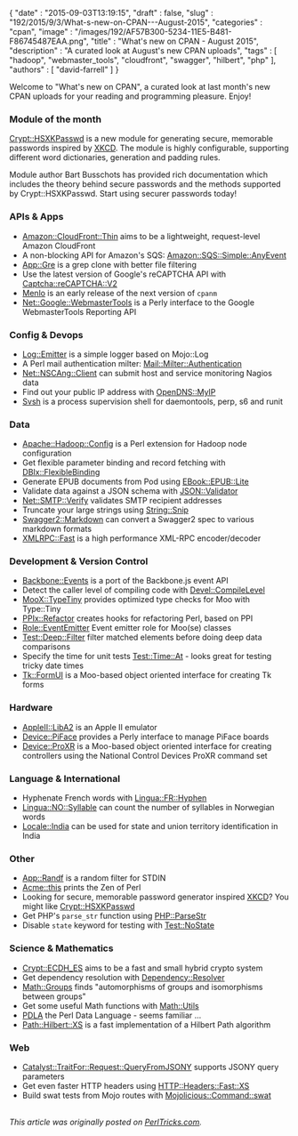 {
   "date" : "2015-09-03T13:19:15",
   "draft" : false,
   "slug" : "192/2015/9/3/What-s-new-on-CPAN---August-2015",
   "categories" : "cpan",
   "image" : "/images/192/AF57B300-5234-11E5-B481-F86745487EAA.png",
   "title" : "What's new on CPAN - August 2015",
   "description" : "A curated look at August's new CPAN uploads",
   "tags" : [
      "hadoop",
      "webmaster_tools",
      "cloudfront",
      "swagger",
      "hilbert",
      "php"
   ],
   "authors" : [
      "david-farrell"
   ]
}


Welcome to "What's new on CPAN", a curated look at last month's new CPAN uploads for your reading and programming pleasure. Enjoy!

### Module of the month

[Crypt::HSXKPasswd](https://metacpan.org/pod/Crypt::HSXKPasswd) is a new module for generating secure, memorable passwords inspired by [XKCD](https://xkcd.com/936/). The module is highly configurable, supporting different word dictionaries, generation and padding rules.

Module author Bart Busschots has provided rich documentation which includes the theory behind secure passwords and the methods supported by Crypt::HSXKPasswd. Start using securer passwords today!

### APIs & Apps

-   [Amazon::CloudFront::Thin](https://metacpan.org/pod/Amazon::CloudFront::Thin) aims to be a lightweight, request-level Amazon CloudFront
-   A non-blocking API for Amazon's SQS: [Amazon::SQS::Simple::AnyEvent](https://metacpan.org/pod/Amazon::SQS::Simple::AnyEvent)
-   [App::Gre](https://metacpan.org/pod/App::Gre) is a grep clone with better file filtering
-   Use the latest version of Google's reCAPTCHA API with [Captcha::reCAPTCHA::V2](https://metacpan.org/pod/Captcha::reCAPTCHA::V2)
-   [Menlo](https://metacpan.org/pod/Menlo) is an early release of the next version of `cpanm`
-   [Net::Google::WebmasterTools](https://metacpan.org/pod/Net::Google::WebmasterTools) is a Perly interface to the Google WebmasterTools Reporting API

### Config & Devops

-   [Log::Emitter](https://metacpan.org/pod/Log::Emitter) is a simple logger based on Mojo::Log
-   A Perl mail authentication milter: [Mail::Milter::Authentication](https://metacpan.org/pod/Mail::Milter::Authentication)
-   [Net::NSCAng::Client](https://metacpan.org/pod/Net::NSCAng::Client) can submit host and service monitoring Nagios data
-   Find out your public IP address with [OpenDNS::MyIP](https://metacpan.org/pod/OpenDNS::MyIP)
-   [Svsh](https://metacpan.org/pod/Svsh) is a process supervision shell for daemontools, perp, s6 and runit

### Data

-   [Apache::Hadoop::Config](https://metacpan.org/pod/Apache::Hadoop::Config) is a Perl extension for Hadoop node configuration
-   Get flexible parameter binding and record fetching with [DBIx::FlexibleBinding](https://metacpan.org/pod/DBIx::FlexibleBinding)
-   Generate EPUB documents from Pod using [EBook::EPUB::Lite](https://metacpan.org/pod/EBook::EPUB::Lite)
-   Validate data against a JSON schema with [JSON::Validator](https://metacpan.org/pod/JSON::Validator)
-   [Net::SMTP::Verify](https://metacpan.org/pod/Net::SMTP::Verify) validates SMTP recipient addresses
-   Truncate your large strings using [String::Snip](https://metacpan.org/pod/String::Snip)
-   [Swagger2::Markdown](https://metacpan.org/pod/Swagger2::Markdown) can convert a Swagger2 spec to various markdown formats
-   [XMLRPC::Fast](https://metacpan.org/pod/XMLRPC::Fast) is a high performance XML-RPC encoder/decoder

### Development & Version Control

-   [Backbone::Events](https://metacpan.org/pod/Backbone::Events) is a port of the Backbone.js event API
-   Detect the caller level of compiling code with [Devel::CompileLevel](https://metacpan.org/pod/Devel::CompileLevel)
-   [MooX::TypeTiny](https://metacpan.org/pod/MooX::TypeTiny) provides optimized type checks for Moo with Type::Tiny
-   [PPIx::Refactor](https://metacpan.org/pod/PPIx::Refactor) creates hooks for refactoring Perl, based on PPI
-   [Role::EventEmitter](https://metacpan.org/pod/Role::EventEmitter) Event emitter role for Moo(se) classes
-   [Test::Deep::Filter](https://metacpan.org/pod/Test::Deep::Filter) filter matched elements before doing deep data comparisons
-   Specify the time for unit tests [Test::Time::At](https://metacpan.org/pod/Test::Time::At) - looks great for testing tricky date times
-   [Tk::FormUI](https://metacpan.org/pod/Tk::FormUI) is a Moo-based object oriented interface for creating Tk forms

### Hardware

-   [AppleII::LibA2](https://metacpan.org/pod/AppleII::LibA2) is an Apple II emulator
-   [Device::PiFace](https://metacpan.org/pod/Device::PiFace) provides a Perly interface to manage PiFace boards
-   [Device::ProXR](https://metacpan.org/pod/Device::ProXR) is a Moo-based object oriented interface for creating controllers using the National Control Devices ProXR command set

### Language & International

-   Hyphenate French words with [Lingua::FR::Hyphen](https://metacpan.org/pod/Lingua::FR::Hyphen)
-   [Lingua::NO::Syllable](https://metacpan.org/pod/Lingua::NO::Syllable) can count the number of syllables in Norwegian words
-   [Locale::India](https://metacpan.org/pod/Locale::India) can be used for state and union territory identification in India

### Other

-   [App::Randf](https://metacpan.org/pod/App::Randf) is a random filter for STDIN
-   [Acme::this](https://metacpan.org/pod/Acme::this) prints the Zen of Perl
-   Looking for secure, memorable password generator inspired [XKCD](https://xkcd.com/936/)? You might like [Crypt::HSXKPasswd](https://metacpan.org/pod/Crypt::HSXKPasswd)
-   Get PHP's `parse_str` function using [PHP::ParseStr](https://metacpan.org/pod/PHP::ParseStr)
-   Disable `state` keyword for testing with [Test::NoState](https://metacpan.org/pod/Test::NoState)

### Science & Mathematics

-   [Crypt::ECDH\_ES](https://metacpan.org/pod/Crypt::ECDH_ES) aims to be a fast and small hybrid crypto system
-   Get dependency resolution with [Dependency::Resolver](https://metacpan.org/pod/Dependency::Resolver)
-   [Math::Groups](https://metacpan.org/pod/Math::Groups) finds "automorphisms of groups and isomorphisms between groups"
-   Get some useful Math functions with [Math::Utils](https://metacpan.org/pod/Math::Utils)
-   [PDLA](https://metacpan.org/pod/PDLA) the Perl Data Language - seems familiar ...
-   [Path::Hilbert::XS](https://metacpan.org/pod/Path::Hilbert::XS) is a fast implementation of a Hilbert Path algorithm

### Web

-   [Catalyst::TraitFor::Request::QueryFromJSONY](https://metacpan.org/pod/Catalyst::TraitFor::Request::QueryFromJSONY) supports JSONY query parameters
-   Get even faster HTTP headers using [HTTP::Headers::Fast::XS](https://metacpan.org/pod/HTTP::Headers::Fast::XS)
-   Build swat tests from Mojo routes with [Mojolicious::Command::swat](https://metacpan.org/pod/Mojolicious::Command::swat)


\
*This article was originally posted on [PerlTricks.com](http://perltricks.com).*
